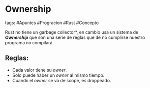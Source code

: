 # Ownership

tags: #Apuntes #Progracion #Rust #Concepto

Rust no tiene un garbage collector*, en cambio usa un sistema de ***Ownership*** que son una serie de reglas que de no cumplirse nuestro programa no compilará.

## Reglas:
- Cada valor tiene su *owner*.
- Solo puede haber un *owner* al mismo tiempo.
- Cuando el *owner* se va de scope, es droppeado.